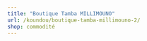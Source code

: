 ```yaml
---
title: "Boutique Tamba MILLIMOUNO"
url: /koundou/boutique-tamba-millimouno-2/
shop: commodité
---
```

